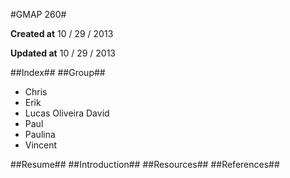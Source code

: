 #GMAP 260#

**Created at**
10 / 29 / 2013

**Updated at**
10 / 29 / 2013

##Index##
##Group##

 * Chris
 * Erik
 * Lucas Oliveira David
 * Paul
 * Paulina
 * Vincent

##Resume##
##Introduction##
##Resources##
##References##
